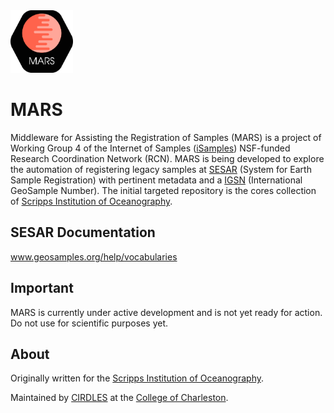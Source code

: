 <img src="https://github.com/CIRDLES/DRAKE/blob/master/logos/MARS/MarsLogo.png" width="100">

MARS
====

Middleware for Assisting the Registration of Samples (MARS) is a project of Working Group 4 of the Internet of Samples  ([iSamples](http://earthcube.org/group/isamples)) NSF-funded Research Coordination Network (RCN).  MARS is being developed to explore the automation of registering legacy samples at [SESAR](http://www.geosamples.org/) (System for Earth Sample Registration) with pertinent metadata and a [IGSN](http://www.geosamples.org/igsnabout) (International GeoSample Number).  The initial targeted repository is the cores collection of [Scripps Institution of Oceanography](https://scripps.ucsd.edu).

SESAR Documentation
-------------------

www.geosamples.org/help/vocabularies

Important
---------

MARS is currently under active development and is not yet ready for action. Do
not use for scientific purposes yet.

About
-----

Originally written for the
[Scripps Institution of Oceanography](https://scripps.ucsd.edu).

Maintained by [CIRDLES](https://cirdles.org) at the
[College of Charleston](https://cofc.edu).
